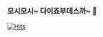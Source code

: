 ### 모시모시~ 다이죠부데스까~ 👋

<!--
**um2n/um2n** is a ✨ _special_ ✨ repository because its `README.md` (this file) appears on your GitHub profile.

Here are some ideas to get you started:

- 🔭 I’m currently working on ...
- 🌱 I’m currently learning ...
- 👯 I’m looking to collaborate on ...
- 🤔 I’m looking for help with ...
- 💬 Ask me about ...
- 📫 How to reach me: ...
- 😄 Pronouns: ...
- ⚡ Fun fact: ...
-->
[![Hits](https://hits.seeyoufarm.com/api/count/incr/badge.svg?url=https%3A%2F%2Fgithub.com%2Fum2n&count_bg=%23A683FF&title_bg=%23FFFFFF&icon=&icon_color=%23000000&title=%F0%9F%92%9C&edge_flat=true)](https://hits.seeyoufarm.com)
